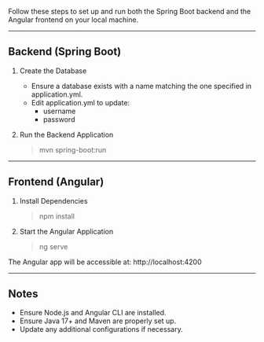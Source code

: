 

Follow these steps to set up and run both the 
Spring Boot backend and the Angular frontend 
on your local machine.

----------------------------------------------------
 Backend (Spring Boot)
----------------------------------------------------

1. Create the Database
   - Ensure a database exists with a name matching 
     the one specified in application.yml.
   - Edit application.yml to update:
     - username
     - password

2. Run the Backend Application
   > mvn spring-boot:run

----------------------------------------------------
 Frontend (Angular)
----------------------------------------------------

1. Install Dependencies
   > npm install

2. Start the Angular Application
   > ng serve

The Angular app will be accessible at:
   http://localhost:4200

----------------------------------------------------
 Notes
----------------------------------------------------
- Ensure Node.js and Angular CLI are installed.
- Ensure Java 17+ and Maven are properly set up.
- Update any additional configurations if necessary.
